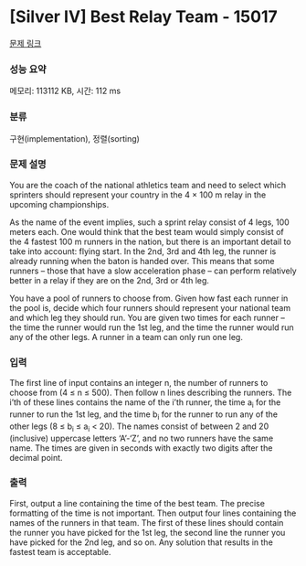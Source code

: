 # [Silver IV] Best Relay Team - 15017 

[문제 링크](https://www.acmicpc.net/problem/15017) 

### 성능 요약

메모리: 113112 KB, 시간: 112 ms

### 분류

구현(implementation), 정렬(sorting)

### 문제 설명

<p>You are the coach of the national athletics team and need to select which sprinters should represent your country in the 4 × 100 m relay in the upcoming championships.</p>

<p>As the name of the event implies, such a sprint relay consist of 4 legs, 100 meters each. One would think that the best team would simply consist of the 4 fastest 100 m runners in the nation, but there is an important detail to take into account: flying start. In the 2nd, 3rd and 4th leg, the runner is already running when the baton is handed over. This means that some runners – those that have a slow acceleration phase – can perform relatively better in a relay if they are on the 2nd, 3rd or 4th leg.</p>

<p>You have a pool of runners to choose from. Given how fast each runner in the pool is, decide which four runners should represent your national team and which leg they should run. You are given two times for each runner – the time the runner would run the 1st leg, and the time the runner would run any of the other legs. A runner in a team can only run one leg.</p>

### 입력 

 <p>The first line of input contains an integer n, the number of runners to choose from (4 ≤ n ≤ 500). Then follow n lines describing the runners. The i’th of these lines contains the name of the i’th runner, the time a<sub>i</sub> for the runner to run the 1st leg, and the time b<sub>i</sub> for the runner to run any of the other legs (8 ≤ b<sub>i</sub> ≤ a<sub>i</sub> < 20). The names consist of between 2 and 20 (inclusive) uppercase letters ‘A’-‘Z’, and no two runners have the same name. The times are given in seconds with exactly two digits after the decimal point.</p>

### 출력 

 <p>First, output a line containing the time of the best team. The precise formatting of the time is not important. Then output four lines containing the names of the runners in that team. The first of these lines should contain the runner you have picked for the 1st leg, the second line the runner you have picked for the 2nd leg, and so on. Any solution that results in the fastest team is acceptable.</p>

